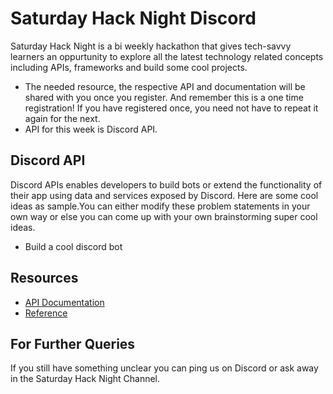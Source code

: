 # Saturday Hack Night Discord

Saturday Hack Night is a bi weekly hackathon that gives tech-savvy learners an oppurtunity to explore all the latest technology related concepts including APIs, frameworks and build some cool projects.
* The needed resource, the respective API and documentation will be shared with you once you register. And remember this is a one time registration! If you have registered once, you need not have to repeat it again for the next.
* API for this week is Discord API.

## Discord API

Discord APIs enables developers to build bots or extend the functionality of their app using data and services exposed by Discord.
Here are some cool ideas as sample.You can either modify these problem statements in your own way or else you can come up with your own brainstorming super cool ideas.
- Build a cool discord bot

## Resources

- [API Documentation](https://discord.com/developers/docs/intro)
- [Reference](https://discord.com/developers/docs/reference)
## For Further Queries

If you still have something unclear you can ping us on Discord or ask away in the Saturday Hack Night Channel.